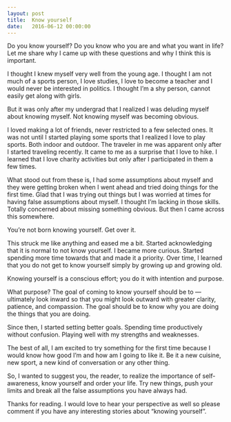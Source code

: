 ```yaml
---
layout: post
title:  Know yourself
date:   2016-06-12 00:00:00
---
```

Do you know yourself? Do you know who you are and what you want in life? Let me share why I came up with these questions and why I think this is important.

I thought I knew myself very well from the young age. I thought I am not much of a sports person, I love studies, I love to become a teacher and I would never be interested in politics. I thought I’m a shy person, cannot easily get along with girls.

But it was only after my undergrad that I realized I was deluding myself about knowing myself. Not knowing myself was becoming obvious.

I loved making a lot of friends, never restricted to a few selected ones. It was not until I started playing some sports that I realized I love to play sports. Both indoor and outdoor. The traveler in me was apparent only after I started traveling recently. It came to me as a surprise that I love to hike. I learned that I love charity activities but only after I participated in them a few times.

What stood out from these is, I had some assumptions about myself and they were getting broken when I went ahead and tried doing things for the first time. Glad that I was trying out things but I was worried at times for having false assumptions about myself. I thought I’m lacking in those skills. Totally concerned about missing something obvious. But then I came across this somewhere.

You’re not born knowing yourself. Get over it.

This struck me like anything and eased me a bit. Started acknowledging that it is normal to not know yourself. I became more curious. Started spending more time towards that and made it a priority. Over time, I learned that you do not get to know yourself simply by growing up and growing old.

Knowing yourself is a conscious effort; you do it with intention and purpose.

What purpose? The goal of coming to know yourself should be to — ultimately look inward so that you might look outward with greater clarity, patience, and compassion. The goal should be to know why you are doing the things that you are doing.

Since then, I started setting better goals. Spending time productively without confusion. Playing well with my strengths and weaknesses.

The best of all, I am excited to try something for the first time because I would know how good I’m and how am I going to like it. Be it a new cuisine, new sport, a new kind of conversation or any other thing.

So, I wanted to suggest you, the reader, to realize the importance of self-awareness, know yourself and order your life. Try new things, push your limits and break all the false assumptions you have always had.

Thanks for reading. I would love to hear your perspective as well so please comment if you have any interesting stories about “knowing yourself”.
